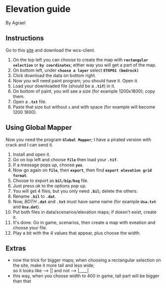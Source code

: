 # Elevation guide
By Agrael
## Instructions

Go to this [site](https://maps.ngdc.noaa.gov/viewers/wcs-client/) and download the wcs-client.

1. On the top left you can choose to create the map with **`rectangular selection`** or **`by coordinates`**; either way you will get a part of the map.
2. On bottom left, under **`choose a layer`**  select  **`ETOPO1 (bedrock)`**
3. Click download the data on bottom right.
4. Now you will need paint program; you should have it. Open it.
5. Load your downloaded file (should be a **`.tif`**) in it.
6. On bottom of paint, you will see a size (for example 1200x1800); copy them.
7. Open a **`.txt`** file.
8. Paste that size but without `x` and with space (for example will become 1200 1800).

## Using Global Mapper

Now you need the program **`Global Mapper`**; I have a pirated version with crack and I can send it.
1. Install and open it.
2. Go on top left and choose **`file`** then load your **`.tif`**.
3. If a message pops up, choose **`yes`**.
4. Now go again on **`file`**, then **`export`**, then find **`export elevation grid format`**.
5. Choose to export as **`bil/bip/bsq`** file.
6. Just press ok to the options pop up.
7. You will get 4 files, but you only need **`.bil`**; delete the others.
8. Rename **`.bil`** to **`.dat`**.
9. Now, *BOTH* **`.dat`** and **`.txt`** must have same name (for example **`Usa.txt`** and **`Usa.dat`**).
10. Put both files in data/scenarios/elevation maps; if doesn't exist, create it.
11. It's done. Go in game, scenarios, then create a map with eveation and choose your file.
12. Play a bit with the 4 values that appear, plus choose the width.

## Extras

- now the trick for bigger maps; when choosing a rectangular selection on the site, make it more tall and less wide;  
so it looks like --> ||   and not  -->  |____|
- this way, when you choose width to 400 in game, tall part will be bigger than that
